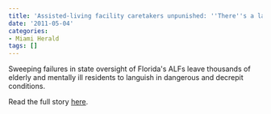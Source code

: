 ```yaml
---
title: 'Assisted-living facility caretakers unpunished: ''There''s a lack of justice'''
date: '2011-05-04'
categories:
- Miami Herald
tags: []
---
```

Sweeping failures in state oversight of Florida's ALFs leave thousands of elderly and mentally ill residents to languish in dangerous and decrepit conditions.

Read the full story [here](http://www.miamiherald.com/2011/05/03/2199740/assisted-living-facility-caretakers.html).